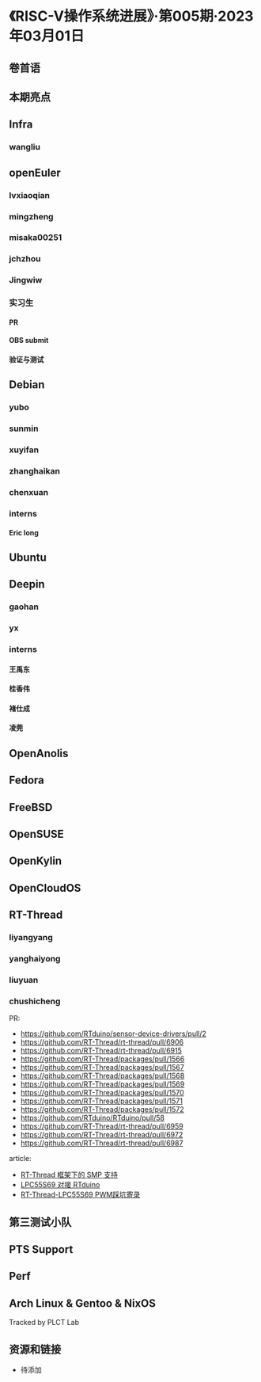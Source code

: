 # 《RISC-V操作系统进展》·第005期·2023年03月01日

## 卷首语

## 本期亮点

## Infra

### wangliu

## openEuler

### lvxiaoqian

### mingzheng

### misaka00251

### jchzhou

### Jingwiw

### 实习生

#### PR

#### OBS submit

#### 验证与测试

## Debian

### yubo

### sunmin

### xuyifan

### zhanghaikan

### chenxuan

### interns

#### Eric long

## Ubuntu

## Deepin

### gaohan

### yx

### interns

#### 王禹东

#### 桂香伟

#### 褚仕成

#### 凌莞

## OpenAnolis

## Fedora

## FreeBSD

## OpenSUSE

## OpenKylin

## OpenCloudOS

## RT-Thread
### liyangyang

### yanghaiyong

### liuyuan

### chushicheng

PR:

- https://github.com/RTduino/sensor-device-drivers/pull/2
- https://github.com/RT-Thread/rt-thread/pull/6906
- https://github.com/RT-Thread/rt-thread/pull/6915
- https://github.com/RT-Thread/packages/pull/1566
- https://github.com/RT-Thread/packages/pull/1567
- https://github.com/RT-Thread/packages/pull/1568
- https://github.com/RT-Thread/packages/pull/1569
- https://github.com/RT-Thread/packages/pull/1570
- https://github.com/RT-Thread/packages/pull/1571
- https://github.com/RT-Thread/packages/pull/1572
- https://github.com/RTduino/RTduino/pull/58
- https://github.com/RT-Thread/rt-thread/pull/6959
- https://github.com/RT-Thread/rt-thread/pull/6972
- https://github.com/RT-Thread/rt-thread/pull/6987

article:

- [RT-Thread 框架下的 SMP 支持](https://club.rt-thread.org/ask/article/6e4d5db57c7ddc1f.html)
- [LPC55S69 对接 RTduino](https://club.rt-thread.org/ask/article/64fc3ad192b1da0c.html)
- [RT-Thread-LPC55S69 PWM踩坑寄录](https://club.rt-thread.org/ask/article/a3d7e31f5c691345.html)

## 第三测试小队

## PTS Support

## Perf

## Arch Linux & Gentoo & NixOS

Tracked by PLCT Lab

## 资源和链接

- 待添加
